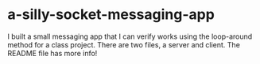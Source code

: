 # a-silly-socket-messaging-app
I built a small messaging app that I can verify works using the loop-around method for a class project. There are two files, a server and client. The README file has more info! 

